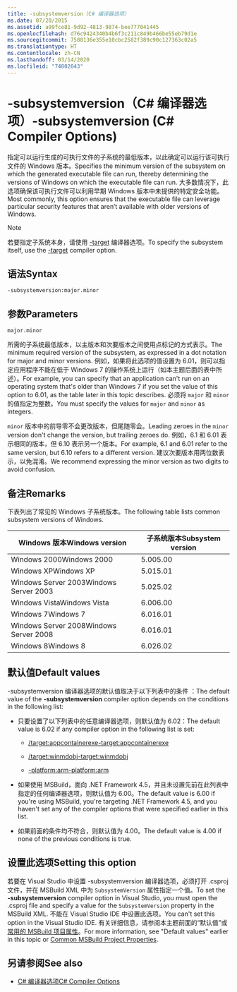 ```yaml
---
title: -subsystemversion（C# 编译器选项）
ms.date: 07/20/2015
ms.assetid: a99fce81-9d92-4813-9874-bee777041445
ms.openlocfilehash: d76c9424340b4b6f3c211c849b466be55eb79d1e
ms.sourcegitcommit: 7588136e355e10cbc2582f389c90c127363c02a5
ms.translationtype: HT
ms.contentlocale: zh-CN
ms.lasthandoff: 03/14/2020
ms.locfileid: "74802043"
---
```

# <a name="-subsystemversion-c-compiler-options"></a><span data-ttu-id="d1b81-102">-subsystemversion（C# 编译器选项）</span><span class="sxs-lookup"><span data-stu-id="d1b81-102">-subsystemversion (C# Compiler Options)</span></span>

<span data-ttu-id="d1b81-103">指定可以运行生成的可执行文件的子系统的最低版本，以此确定可以运行该可执行文件的 Windows 版本。</span><span class="sxs-lookup"><span data-stu-id="d1b81-103">Specifies the minimum version of the subsystem on which the generated executable file can run, thereby determining the versions of Windows on which the executable file can run.</span></span> <span data-ttu-id="d1b81-104">大多数情况下，此选项确保该可执行文件可以利用早期 Windows 版本中未提供的特定安全功能。</span><span class="sxs-lookup"><span data-stu-id="d1b81-104">Most commonly, this option ensures that the executable file can leverage particular security features that aren’t available with older versions of Windows.</span></span>

> [!NOTE]
> <span data-ttu-id="d1b81-105">若要指定子系统本身，请使用 [-target](./target-compiler-option.md) 编译器选项。</span><span class="sxs-lookup"><span data-stu-id="d1b81-105">To specify the subsystem itself, use the [-target](./target-compiler-option.md) compiler option.</span></span>

## <a name="syntax"></a><span data-ttu-id="d1b81-106">语法</span><span class="sxs-lookup"><span data-stu-id="d1b81-106">Syntax</span></span>

```console
-subsystemversion:major.minor
```

## <a name="parameters"></a><span data-ttu-id="d1b81-107">参数</span><span class="sxs-lookup"><span data-stu-id="d1b81-107">Parameters</span></span>

`major.minor`

<span data-ttu-id="d1b81-108">所需的子系统最低版本，以主版本和次要版本之间使用点标记的方式表示。</span><span class="sxs-lookup"><span data-stu-id="d1b81-108">The minimum required version of the subsystem, as expressed in a dot notation for major and minor versions.</span></span> <span data-ttu-id="d1b81-109">例如，如果将此选项的值设置为 6.01，则可以指定应用程序不能在低于 Windows 7 的操作系统上运行（如本主题后面的表中所述）。</span><span class="sxs-lookup"><span data-stu-id="d1b81-109">For example, you can specify that an application can't run on an operating system that's older than Windows 7 if you set the value of this option to 6.01, as the table later in this topic describes.</span></span> <span data-ttu-id="d1b81-110">必须将 `major` 和 `minor` 的值指定为整数。</span><span class="sxs-lookup"><span data-stu-id="d1b81-110">You must specify the values for `major` and `minor` as integers.</span></span>

<span data-ttu-id="d1b81-111">`minor` 版本中的前导零不会更改版本，但尾随零会。</span><span class="sxs-lookup"><span data-stu-id="d1b81-111">Leading zeroes in the `minor` version don't change the version, but trailing zeroes do.</span></span> <span data-ttu-id="d1b81-112">例如，6.1 和 6.01 表示相同的版本，但 6.10 表示另一个版本。</span><span class="sxs-lookup"><span data-stu-id="d1b81-112">For example, 6.1 and 6.01 refer to the same version, but 6.10 refers to a different version.</span></span> <span data-ttu-id="d1b81-113">建议次要版本用两位数表示，以免混淆。</span><span class="sxs-lookup"><span data-stu-id="d1b81-113">We recommend expressing the minor version as two digits to avoid confusion.</span></span>

## <a name="remarks"></a><span data-ttu-id="d1b81-114">备注</span><span class="sxs-lookup"><span data-stu-id="d1b81-114">Remarks</span></span>

<span data-ttu-id="d1b81-115">下表列出了常见的 Windows 子系统版本。</span><span class="sxs-lookup"><span data-stu-id="d1b81-115">The following table lists common subsystem versions of Windows.</span></span>

|<span data-ttu-id="d1b81-116">Windows 版本</span><span class="sxs-lookup"><span data-stu-id="d1b81-116">Windows version</span></span>|<span data-ttu-id="d1b81-117">子系统版本</span><span class="sxs-lookup"><span data-stu-id="d1b81-117">Subsystem version</span></span>|
|---------------------|-----------------------|
|<span data-ttu-id="d1b81-118">Windows 2000</span><span class="sxs-lookup"><span data-stu-id="d1b81-118">Windows 2000</span></span>|<span data-ttu-id="d1b81-119">5.00</span><span class="sxs-lookup"><span data-stu-id="d1b81-119">5.00</span></span>|
|<span data-ttu-id="d1b81-120">Windows XP</span><span class="sxs-lookup"><span data-stu-id="d1b81-120">Windows XP</span></span>|<span data-ttu-id="d1b81-121">5.01</span><span class="sxs-lookup"><span data-stu-id="d1b81-121">5.01</span></span>|
|<span data-ttu-id="d1b81-122">Windows Server 2003</span><span class="sxs-lookup"><span data-stu-id="d1b81-122">Windows Server 2003</span></span>|<span data-ttu-id="d1b81-123">5.02</span><span class="sxs-lookup"><span data-stu-id="d1b81-123">5.02</span></span>|
|<span data-ttu-id="d1b81-124">Windows Vista</span><span class="sxs-lookup"><span data-stu-id="d1b81-124">Windows Vista</span></span>|<span data-ttu-id="d1b81-125">6.00</span><span class="sxs-lookup"><span data-stu-id="d1b81-125">6.00</span></span>|
|<span data-ttu-id="d1b81-126">Windows 7</span><span class="sxs-lookup"><span data-stu-id="d1b81-126">Windows 7</span></span>|<span data-ttu-id="d1b81-127">6.01</span><span class="sxs-lookup"><span data-stu-id="d1b81-127">6.01</span></span>|
|<span data-ttu-id="d1b81-128">Windows Server 2008</span><span class="sxs-lookup"><span data-stu-id="d1b81-128">Windows Server 2008</span></span>|<span data-ttu-id="d1b81-129">6.01</span><span class="sxs-lookup"><span data-stu-id="d1b81-129">6.01</span></span>|
|<span data-ttu-id="d1b81-130">Windows 8</span><span class="sxs-lookup"><span data-stu-id="d1b81-130">Windows 8</span></span>|<span data-ttu-id="d1b81-131">6.02</span><span class="sxs-lookup"><span data-stu-id="d1b81-131">6.02</span></span>|

## <a name="default-values"></a><span data-ttu-id="d1b81-132">默认值</span><span class="sxs-lookup"><span data-stu-id="d1b81-132">Default values</span></span>

<span data-ttu-id="d1b81-133">-subsystemversion 编译器选项的默认值取决于以下列表中的条件  ：</span><span class="sxs-lookup"><span data-stu-id="d1b81-133">The default value of the **-subsystemversion** compiler option depends on the conditions in the following list:</span></span>

- <span data-ttu-id="d1b81-134">只要设置了以下列表中的任意编译器选项，则默认值为 6.02：</span><span class="sxs-lookup"><span data-stu-id="d1b81-134">The default value is 6.02 if any compiler option in the following list is set:</span></span>

  - [<span data-ttu-id="d1b81-135">/target:appcontainerexe</span><span class="sxs-lookup"><span data-stu-id="d1b81-135">-target:appcontainerexe</span></span>](./target-appcontainerexe-compiler-option.md)

  - [<span data-ttu-id="d1b81-136">/target:winmdobj</span><span class="sxs-lookup"><span data-stu-id="d1b81-136">-target:winmdobj</span></span>](./target-winmdobj-compiler-option.md)

  - [<span data-ttu-id="d1b81-137">-platform:arm</span><span class="sxs-lookup"><span data-stu-id="d1b81-137">-platform:arm</span></span>](./platform-compiler-option.md)

- <span data-ttu-id="d1b81-138">如果使用 MSBuild，面向 .NET Framework 4.5，并且未设置先前在此列表中指定的任何编译器选项，则默认值为 6.00。</span><span class="sxs-lookup"><span data-stu-id="d1b81-138">The default value is 6.00 if you're using MSBuild, you're targeting .NET Framework 4.5, and you haven't set any of the compiler options that were specified earlier in this list.</span></span>

- <span data-ttu-id="d1b81-139">如果前面的条件均不符合，则默认值为 4.00。</span><span class="sxs-lookup"><span data-stu-id="d1b81-139">The default value is 4.00 if none of the previous conditions is true.</span></span>

## <a name="setting-this-option"></a><span data-ttu-id="d1b81-140">设置此选项</span><span class="sxs-lookup"><span data-stu-id="d1b81-140">Setting this option</span></span>

<span data-ttu-id="d1b81-141">若要在 Visual Studio 中设置 -subsystemversion 编译器选项，必须打开 .csproj 文件，并在 MSBuild XML 中为 `SubsystemVersion` 属性指定一个值。</span><span class="sxs-lookup"><span data-stu-id="d1b81-141">To set the **-subsystemversion** compiler option in Visual Studio, you must open the .csproj file and specify a value for the `SubsystemVersion` property in the MSBuild XML.</span></span> <span data-ttu-id="d1b81-142">不能在 Visual Studio IDE 中设置此选项。</span><span class="sxs-lookup"><span data-stu-id="d1b81-142">You can't set this option in the Visual Studio IDE.</span></span> <span data-ttu-id="d1b81-143">有关详细信息，请参阅本主题前面的“默认值”或[常用的 MSBuild 项目属性](/visualstudio/msbuild/common-msbuild-project-properties)。</span><span class="sxs-lookup"><span data-stu-id="d1b81-143">For more information, see "Default values" earlier in this topic or [Common MSBuild Project Properties](/visualstudio/msbuild/common-msbuild-project-properties).</span></span>

## <a name="see-also"></a><span data-ttu-id="d1b81-144">另请参阅</span><span class="sxs-lookup"><span data-stu-id="d1b81-144">See also</span></span>

- [<span data-ttu-id="d1b81-145">C# 编译器选项</span><span class="sxs-lookup"><span data-stu-id="d1b81-145">C# Compiler Options</span></span>](./index.md)
